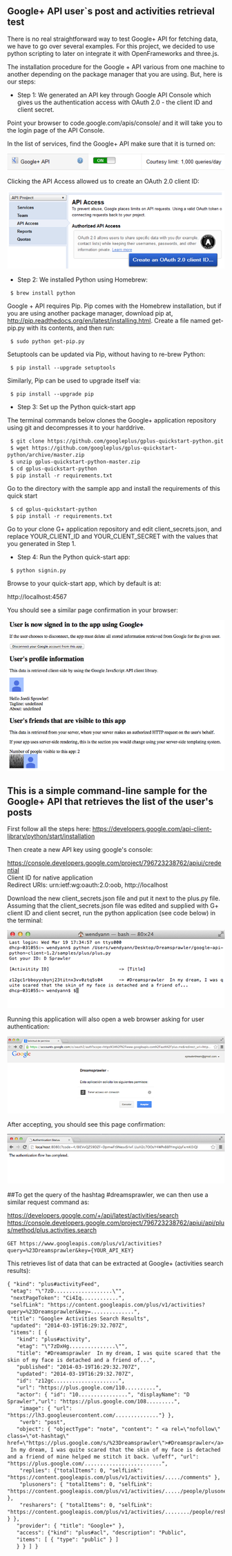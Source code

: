 ## Google+ API user`s post and activities retrieval test

There is no real straightforward way to test Google+ API for fetching data, we have to go over several examples. For this project, we decided to use python scripting to later on integrate it with OpenFrameworks and three.js. 

The installation procedure for the Google + API various from one machine to another depending on the package manager that you are using. But, here is our steps:


* Step 1: We generated an API key through Google API Console which gives us the authentication access with OAuth 2.0 - the client ID and client secret. 

Point your browser to code.google.com/apis/console/ and it will take you to the login page of the API Console. 

In the list of services, find the Google+ API make sure that it is turned on:


![G+ connection](../project_images/Gplus_API_on.png?raw=true "G+ connection")

Clicking the API Access allowed us to create an OAuth 2.0 client ID:

![G+ OAuth](../project_images/Gplus_API_OAuth.png?raw=true "G+ OAuth")


* Step 2: We installed Python using Homebrew:

```
 $ brew install python
```
 Google + API requires Pip. Pip comes with the Homebrew installation, but if you are using another package manager, download pip at, http://pip.readthedocs.org/en/latest/installing.html. Create a file named get-pip.py with its contents, and then run:

```
 $ sudo python get-pip.py
```
 
Setuptools can be updated via Pip, without having to re-brew Python:

```
 $ pip install --upgrade setuptools
```
Similarly, Pip can be used to upgrade itself via:

```
 $ pip install --upgrade pip
```

 
* Step 3: Set up the Python quick-start app

 The terminal commands below clones the Google+ application repository using git and decompresses it to your harddrive.
```
 $ git clone https://github.com/googleplus/gplus-quickstart-python.git
 $ wget https://github.com/googleplus/gplus-quickstart-python/archive/master.zip
 $ unzip gplus-quickstart-python-master.zip
 $ cd gplus-quickstart-python
 $ pip install -r requirements.txt
```
 Go to the directory with the sample app and install the requirements of this quick start
```
 $ cd gplus-quickstart-python
 $ pip install -r requirements.txt
```

 Go to your clone G+ application repository and edit client_secrets.json, and replace YOUR_CLIENT_ID and YOUR_CLIENT_SECRET with the values that you generated in Step 1.

* Step 4: Run the Python quick-start app:

```
 $ python signin.py
```

 Browse to your quick-start app, which by default is at:

 http://localhost:4567

 You should see a similar page confirmation in your browser:


![G+ connection confirmation](../project_images/Gplus_connected.png?raw=true "G+ connection confirmation")


## This is a simple command-line sample for the Google+ API that retrieves the list of the user's posts

First follow all the steps here:
https://developers.google.com/api-client-library/python/start/installation

Then create a new API key using google's console:

 https://console.developers.google.com/project/796723238762/apiui/credential  
 Client ID for native application  
 Redirect URIs: urn:ietf:wg:oauth:2.0:oob, http://localhost

Download the new client_secrets.json file and put it next to the plus.py file.
Assuming that the client_secrets.json file was edited and supplied with G+ client ID and client secret, run the python application (see code below) in the terminal:

![Users post bash](../project_images/Users_post_bash.png?raw=true "Users post bash")

Running this application will also open a web browser asking for user authentication:

![Users post authentication](../project_images/Users_post.png?raw=true "Users post authentication")

After accepting, you should see this page confirmation:

![Users post authentication](../project_images/Users_post_authentication.png?raw=true "Users post authentication")


##To get the query of the hashtag #dreamsprawler, we can then use a similar request command as:

https://developers.google.com/+/api/latest/activities/search
https://console.developers.google.com/project/796723238762/apiui/api/plus/method/plus.activities.search


```
GET https://www.googleapis.com/plus/v1/activities?query=%23Dreamsprawler&key={YOUR_API_KEY}
```

This retrieves list of data that can be extracted at Google+ (activities search results):

```
{ "kind": "plus#activityFeed",
 "etag": "\"7zD...................\"",
 "nextPageToken": "Ci4Iq............",
 "selfLink": "https://content.googleapis.com/plus/v1/activities?query=%23Dreamsprawler&key=..............",
 "title": "Google+ Activities Search Results",
 "updated": "2014-03-19T16:29:32.707Z",
 "items": [ {
   "kind": "plus#activity",
   "etag": "\"7zDxHg...............\"",
   "title": "#Dreamsprawler  In my dream, I was quite scared that the skin of my face is detached and a friend of...",
   "published": "2014-03-19T16:29:32.707Z",
   "updated": "2014-03-19T16:29:32.707Z",
   "id": "z12gc.....................",
   "url": "https://plus.google.com/110..........",
   "actor": { "id": "10................", "displayName": "D Sprawler","url": "https://plus.google.com/108.........",
    "image": { "url": "https://lh3.googleusercontent.com/.............."} },
    "verb": "post",
   "object": { "objectType": "note", "content": " <a rel=\"nofollow\" class=\"ot-hashtag\" href=\"https://plus.google.com/s/%23Dreamsprawler\">#Dreamsprawler</a>  In my dream, I was quite scared that the skin of my face is detached and a friend of mine helped me stitch it back. \ufeff", "url": "https://plus.google.com/.........................",
    "replies": {"totalItems": 0, "selfLink": "https://content.googleapis.com/plus/v1/activities/...../comments" },
    "plusoners": { "totalItems": 0, "selfLink": "https://content.googleapis.com/plus/v1/activities/...../people/plusoners" },
    "resharers": { "totalItems": 0, "selfLink": "https://content.googleapis.com/plus/v1/activities/......../people/resharers" } },
   "provider": { "title": "Google+" }, 
   "access": {"kind": "plus#acl", "description": "Public", 
   "items": [ { "type": "public" } ] 
   } } ] }
```


